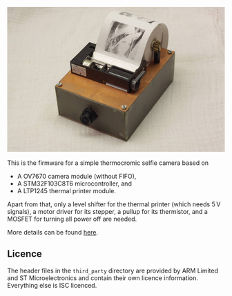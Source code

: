 ![Photo](./photo.jpg)

This is the firmware for a simple thermocromic selfie camera based on

- A OV7670 camera module (without FIFO),
- A STM32F103C8T6 microcontroller, and
- A LTP1245 thermal printer module.

Apart from that, only a level shifter for the thermal printer (which needs 5 V signals), a motor driver for its stepper, a pullup for its thermistor, and a MOSFET for turning all power off are needed.

More details can be found [here](https://25120.org/post/inverse_thermal_camera/).

## Licence

The header files in the `third_party` directory are provided by ARM Limited and ST Microelectronics and contain their own licence information. Everything else is ISC licenced.

